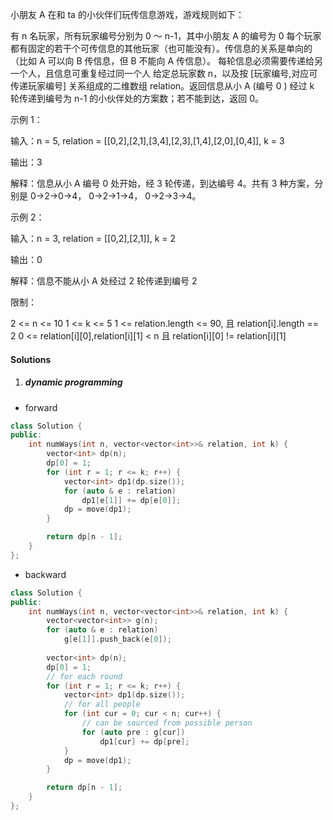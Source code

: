 小朋友 A 在和 ta 的小伙伴们玩传信息游戏，游戏规则如下：

有 n 名玩家，所有玩家编号分别为 0 ～ n-1，其中小朋友 A 的编号为 0
每个玩家都有固定的若干个可传信息的其他玩家（也可能没有）。传信息的关系是单向的（比如 A 可以向 B 传信息，但 B 不能向 A 传信息）。
每轮信息必须需要传递给另一个人，且信息可重复经过同一个人
给定总玩家数 n，以及按 [玩家编号,对应可传递玩家编号] 关系组成的二维数组 relation。返回信息从小 A (编号 0 ) 经过 k 轮传递到编号为 n-1 的小伙伴处的方案数；若不能到达，返回 0。

示例 1：

输入：n = 5, relation = [[0,2],[2,1],[3,4],[2,3],[1,4],[2,0],[0,4]], k = 3

输出：3

解释：信息从小 A 编号 0 处开始，经 3 轮传递，到达编号 4。共有 3 种方案，分别是 0->2->0->4， 0->2->1->4， 0->2->3->4。

示例 2：

输入：n = 3, relation = [[0,2],[2,1]], k = 2

输出：0

解释：信息不能从小 A 处经过 2 轮传递到编号 2

限制：

2 <= n <= 10
1 <= k <= 5
1 <= relation.length <= 90, 且 relation[i].length == 2
0 <= relation[i][0],relation[i][1] < n 且 relation[i][0] != relation[i][1]


#### Solutions

1. ##### dynamic programming

- forward

```cpp
class Solution {
public:
    int numWays(int n, vector<vector<int>>& relation, int k) {
        vector<int> dp(n);
        dp[0] = 1;
        for (int r = 1; r <= k; r++) {
            vector<int> dp1(dp.size());
            for (auto & e : relation)
                dp1[e[1]] += dp[e[0]];
            dp = move(dp1);
        }

        return dp[n - 1];
    }
};
```

- backward

```cpp
class Solution {
public:
    int numWays(int n, vector<vector<int>>& relation, int k) {
        vector<vector<int>> g(n);
        for (auto & e : relation)
            g[e[1]].push_back(e[0]);
        
        vector<int> dp(n);
        dp[0] = 1;
        // for each round
        for (int r = 1; r <= k; r++) {
            vector<int> dp1(dp.size());
            // for all people
            for (int cur = 0; cur < n; cur++) {
                // can be sourced from possible person
                for (auto pre : g[cur])
                    dp1[cur] += dp[pre];
            }
            dp = move(dp1);
        }

        return dp[n - 1];
    }
};
```